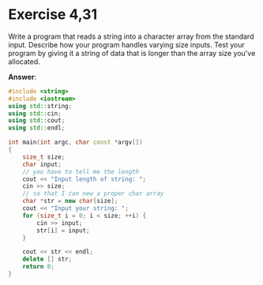 # Exercise 4,31

Write a program that reads a string into a character array from the standard input. Describe how your program handles varying size inputs. Test your program by giving it a string of data that is longer than the array size you've allocated.

**Answer**:

```cpp
#include <string>
#include <iostream>
using std::string;
using std::cin;
using std::cout;
using std::endl;

int main(int argc, char const *argv[])
{
    size_t size;
    char input;
    // you have to tell me the length
    cout << "Input length of string: ";
    cin >> size;
    // so that I can new a proper char array
    char *str = new char[size];
    cout << "Input your string: ";
    for (size_t i = 0; i < size; ++i) {
        cin >> input;
        str[i] = input;
    }

    cout << str << endl;
    delete [] str;
    return 0;
}

```